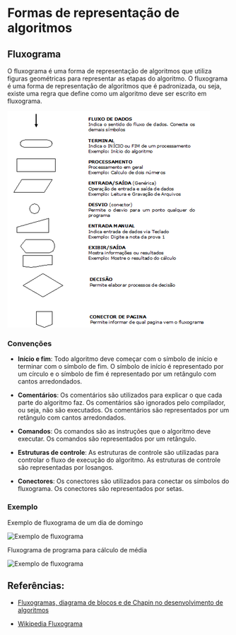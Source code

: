 # Formas de representação de algoritmos

## Fluxograma

O fluxograma é uma forma de representação de algoritmos que utiliza figuras geométricas para representar as etapas do algoritmo. O fluxograma é uma forma de representação de algoritmos que é padronizada, ou seja, existe uma regra que define como um algoritmo deve ser escrito em fluxograma.

![Fluxograma](./imagens/Fluxo.png)

### Convenções

- **Início e fim**: Todo algoritmo deve começar com o símbolo de início e terminar com o símbolo de fim. O símbolo de início é representado por um círculo e o símbolo de fim é representado por um retângulo com cantos arredondados.

- **Comentários**: Os comentários são utilizados para explicar o que cada parte do algoritmo faz. Os comentários são ignorados pelo compilador, ou seja, não são executados. Os comentários são representados por um retângulo com cantos arredondados.

- **Comandos**: Os comandos são as instruções que o algoritmo deve executar. Os comandos são representados por um retângulo.

- **Estruturas de controle**: As estruturas de controle são utilizadas para controlar o fluxo de execução do algoritmo. As estruturas de controle são representadas por losangos.

- **Conectores**: Os conectores são utilizados para conectar os símbolos do fluxograma. Os conectores são representados por setas.

### Exemplo

Exemplo de fluxograma de um dia de domingo

![Exemplo de fluxograma](https://arquivo.devmedia.com.br/artigos/Gabriel_Giaretta/Diagramas-Chapin-Fluxogramas/Diagramas-Chapin-Fluxogramas_4.jpg)

Fluxograma de programa para cálculo de média

![Exemplo de fluxograma](https://arquivo.devmedia.com.br/artigos/Gabriel_Giaretta/Diagramas-Chapin-Fluxogramas/Diagramas-Chapin-Fluxogramas5.jpg)


## Referências:

- [Fluxogramas, diagrama de blocos e de Chapin no desenvolvimento de algoritmos](https://www.devmedia.com.br/fluxogramas-diagrama-de-blocos-e-de-chapin-no-desenvolvimento-de-algoritmos/28550)

- [Wikipedia Fluxograma]([./imagens/fluxo.png](https://pt.wikipedia.org/wiki/Fluxograma))